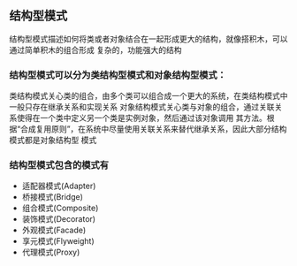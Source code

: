 ## 结构型模式
结构型模式描述如何将类或者对象结合在一起形成更大的结构，就像搭积木，可以通过简单积木的组合形成
复杂的，功能强大的结构

### 结构型模式可以分为类结构型模式和对象结构型模式：

类结构模式关心类的组合，由多个类可以组合成一个更大的系统，在类结构模式中一般只存在继承关系和实现关系
对象结构模式关心类与对象的组合，通过关联关系使得在一个类中定义另一个类是实例对象，然后通过该对象调用
其方法。根据“合成复用原则”，在系统中尽量使用关联关系来替代继承关系，因此大部分结构模式都是对象结构型
模式

### 结构型模式包含的模式有

* 适配器模式(Adapter)
* 桥接模式(Bridge)
* 组合模式(Composite)
* 装饰模式(Decorator)
* 外观模式(Facade)
* 享元模式(Flyweight)
* 代理模式(Proxy)


